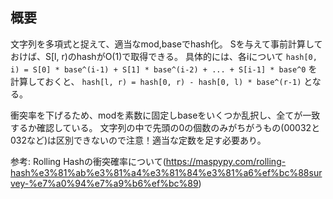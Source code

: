 ## 概要
文字列を多項式と捉えて、適当なmod,baseでhash化。
Sを与えて事前計算しておけば、S[l, r)のhashがO(1)で取得できる。
具体的には、各iについて
`hash[0, i) = S[0] * base^(i-1) + S[1] * base^(i-2) + ... + S[i-1] * base^0`
を計算しておくと、
`hash[l, r) = hash[0, r) - hash[0, l) * base^(r-1)`
となる。

衝突率を下げるため、modを素数に固定しbaseをいくつか乱択し、全てが一致するか確認している。
文字列の中で先頭の0の個数のみがちがうもの(00032と032など)は区別できないので注意！適当な定数を足す必要あり。

参考: Rolling Hashの衝突確率について(https://maspypy.com/rolling-hash%e3%81%ab%e3%81%a4%e3%81%84%e3%81%a6%ef%bc%88survey-%e7%a0%94%e7%a9%b6%ef%bc%89)
